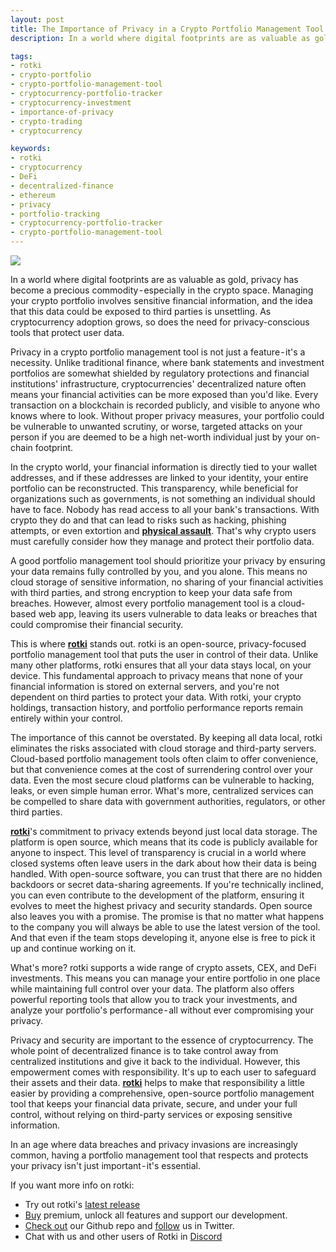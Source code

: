 ```yaml
---
layout: post
title: The Importance of Privacy in a Crypto Portfolio Management Tool
description: In a world where digital footprints are as valuable as gold, privacy has become a precious commodity - especially in the crypto space.

tags:
- rotki
- crypto-portfolio
- crypto-portfolio-management-tool
- cryptocurrency-portfolio-tracker
- cryptocurrency-investment
- importance-of-privacy
- crypto-trading
- cryptocurrency

keywords:
- rotki
- cryptocurrency
- DeFi
- decentralized-finance
- ethereum
- privacy
- portfolio-tracking
- cryptocurrency-portfolio-tracker
- crypto-portfolio-management-tool
---
```


<img class="post_image_not_set_size with_border" src="{{'/public/post14/september-week-2-blog-post-cover-image-1.png' | relative_url}}" />


In a world where digital footprints are as valuable as gold, privacy has become a precious commodity - especially in the crypto space. Managing your crypto portfolio involves sensitive financial information, and the idea that this data could be exposed to third parties is unsettling. As cryptocurrency adoption grows, so does the need for privacy-conscious tools that protect user data.

Privacy in a crypto portfolio management tool is not just a feature - it's a necessity. Unlike traditional finance, where bank statements and investment portfolios are somewhat shielded by regulatory protections and financial institutions' infrastructure, cryptocurrencies' decentralized nature often means your financial activities can be more exposed than you'd like. Every transaction on a blockchain is recorded publicly, and visible to anyone who knows where to look. Without proper privacy measures, your portfolio could be vulnerable to unwanted scrutiny, or worse, targeted attacks on your person if you are deemed to be a high net-worth individual just by your on-chain footprint.

In the crypto world, your financial information is directly tied to your wallet addresses, and if these addresses are linked to your identity, your entire portfolio can be reconstructed. This transparency, while beneficial for organizations such as governments, is not something an individual should have to face. Nobody has read access to all your bank's transactions. With crypto they do and that can lead to risks such as hacking, phishing attempts, or even extortion and **[physical assault](https://github.com/jlopp/physical-bitcoin-attacks?tab=readme-ov-file)**. That's why crypto users must carefully consider how they manage and protect their portfolio data.

A good portfolio management tool should prioritize your privacy by ensuring your data remains fully controlled by you, and you alone. This means no cloud storage of sensitive information, no sharing of your financial activities with third parties, and strong encryption to keep your data safe from breaches. However, almost every portfolio management tool is a cloud-based web app, leaving its users vulnerable to data leaks or breaches that could compromise their financial security.

This is where **[rotki](https://rotki.com/)** stands out. rotki is an open-source, privacy-focused portfolio management tool that puts the user in control of their data. Unlike many other platforms, rotki ensures that all your data stays local, on your device. This fundamental approach to privacy means that none of your financial information is stored on external servers, and you're not dependent on third parties to protect your data. With rotki, your crypto holdings, transaction history, and portfolio performance reports remain entirely within your control.

The importance of this cannot be overstated. By keeping all data local, rotki eliminates the risks associated with cloud storage and third-party servers. Cloud-based portfolio management tools often claim to offer convenience, but that convenience comes at the cost of surrendering control over your data. Even the most secure cloud platforms can be vulnerable to hacking, leaks, or even simple human error. What's more, centralized services can be compelled to share data with government authorities, regulators, or other third parties.

**[rotki](https://rotki.com/)**'s commitment to privacy extends beyond just local data storage. The platform is open source, which means that its code is publicly available for anyone to inspect. This level of transparency is crucial in a world where closed systems often leave users in the dark about how their data is being handled. With open-source software, you can trust that there are no hidden backdoors or secret data-sharing agreements. If you're technically inclined, you can even contribute to the development of the platform, ensuring it evolves to meet the highest privacy and security standards. Open source also leaves you with a promise. The promise is that no matter what happens to the company you will always be able to use the latest version of the tool. And that even if the team stops developing it, anyone else is free to pick it up and continue working on it.

What's more? rotki supports a wide range of crypto assets, CEX, and DeFi investments. This means you can manage your entire portfolio in one place while maintaining full control over your data. The platform also offers powerful reporting tools that allow you to track your investments, and analyze your portfolio's performance - all without ever compromising your privacy.

Privacy and security are important to the essence of cryptocurrency. The whole point of decentralized finance is to take control away from centralized institutions and give it back to the individual. However, this empowerment comes with responsibility. It's up to each user to safeguard their assets and their data. **[rotki](https://rotki.com/)** helps to make that responsibility a little easier by providing a comprehensive, open-source portfolio management tool that keeps your financial data private, secure, and under your full control, without relying on third-party services or exposing sensitive information.

In an age where data breaches and privacy invasions are increasingly common, having a portfolio management tool that respects and protects your privacy isn't just important - it's essential.




If you want more info on rotki:

- Try out rotki's [latest release](https://github.com/rotki/rotki/releases)
- [Buy](https://rotki.com/products) premium, unlock all features and support our development.
- [Check out](https://github.com/rotki/rotki) our Github repo and [follow](https://twitter.com/rotkiapp) us in Twitter.
- Chat with us and other users of Rotki in [Discord](https://discord.rotki.com/)
